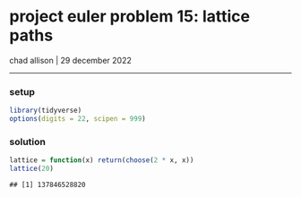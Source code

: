 project euler problem 15: lattice paths
================
chad allison \| 29 december 2022

------------------------------------------------------------------------

### setup

``` r
library(tidyverse)
options(digits = 22, scipen = 999)
```

### solution

``` r
lattice = function(x) return(choose(2 * x, x))
lattice(20)
```

    ## [1] 137846528820
